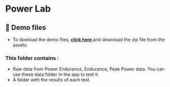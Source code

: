 # Power Lab 

## 📄 Demo files
* To dowload the demo files,<strong> <a href="https://github.com/Barbullon/PowerLab_app/releases/latest">click here </a> </strong>  and download the zip file from the assets.
### This folder contains :
* Raw data from Power Endurance, Endurance, Peak Power data. You can use these data folder in the app to test it.
*  A folder with the results of each test.

